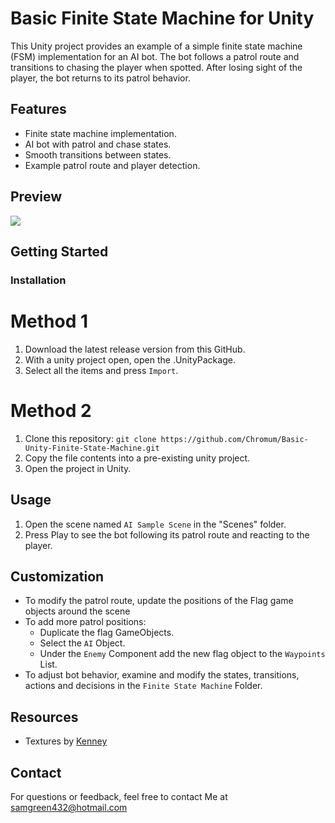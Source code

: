 # Basic Finite State Machine for Unity

This Unity project provides an example of a simple finite state machine (FSM) implementation for an AI bot. The bot follows a patrol route and transitions to chasing the player when spotted. After losing sight of the player, the bot returns to its patrol behavior.

## Features

- Finite state machine implementation.
- AI bot with patrol and chase states.
- Smooth transitions between states.
- Example patrol route and player detection.

## Preview

![](https://github.com/Chromum/Basic-Unity-Finite-State-Machine/blob/main/ReadMeGIF.gif)


## Getting Started

### Installation

# Method 1
1. Download the latest release version from this GitHub.
2. With a unity project open, open the .UnityPackage.
3. Select all the items and press `Import`.

# Method 2

1. Clone this repository: `git clone https://github.com/Chromum/Basic-Unity-Finite-State-Machine.git`
2. Copy the file contents into a pre-existing unity project.
3. Open the project in Unity.

## Usage

1. Open the scene named `AI Sample Scene` in the "Scenes" folder.
5. Press Play to see the bot following its patrol route and reacting to the player.

## Customization

- To modify the patrol route, update the positions of the Flag game objects around the scene
- To add more patrol positions:
  * Duplicate the flag GameObjects.
  * Select the `AI` Object.
  * Under the `Enemy` Component add the new flag object to the `Waypoints` List.
- To adjust bot behavior, examine and modify the states, transitions, actions and decisions in the `Finite State Machine` Folder.

## Resources
- Textures by [Kenney](https://www.kenney.nl/assets/prototype-textures)

## Contact

For questions or feedback, feel free to contact Me at samgreen432@hotmail.com
